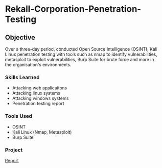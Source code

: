 # Rekall-Corporation-Penetration-Testing

## Objective

Over a three-day period, conducted Open Source Intelligence (OSINT), Kali Linux penetration testing with tools such as nmap to identify vulnerabilities, metasploit to exploit vulnerabilities, Burp Suite for brute force and more in the organisation's environments.

### Skills Learned

- Attacking web applicaitons
- Attacking linux systems
- Attacking windows systems
- Penetration testing report

### Tools Used
- OSINT
- Kali Linux (Nmap, Metasploit)
- Burp Suite

### Project

 <a href="https://github.com/pranxyz/Rekall-Corporation-Penetration-Testing/blob/main/Rekall%20Penetration%20Test%20Report.pdf">Report</a>
